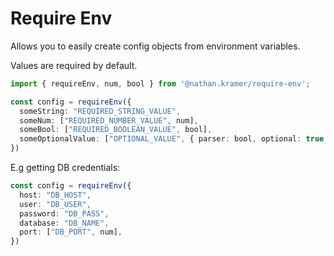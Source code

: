 # Require Env

Allows you to easily create config objects from environment variables.

Values are required by default.

```ts
import { requireEnv, num, bool } from '@nathan.kramer/require-env';

const config = requireEnv({
  someString: "REQUIRED_STRING_VALUE",
  someNum: ["REQUIRED_NUMBER_VALUE", num],
  someBool: ["REQUIRED_BOOLEAN_VALUE", bool],
  someOptionalValue: ["OPTIONAL_VALUE", { parser: bool, optional: true }],
})
```

E.g getting DB credentials:

```ts
const config = requireEnv({
  host: "DB_HOST",
  user: "DB_USER",
  password: "DB_PASS",
  database: "DB_NAME",
  port: ["DB_PORT", num],
})

